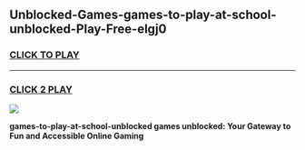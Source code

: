 
## Unblocked-Games-games-to-play-at-school-unblocked-Play-Free-elgj0
<h3>
<a href="https://premium76.site?title=games-to-play-at-school-unblocked&ref=18A">CLICK TO PLAY</a></h3>
<hr>

<h3>
<a href="https://premium76.site?title=games-to-play-at-school-unblocked&ref=18A">CLICK 2 PLAY</a>
  
</h3>

<a href="https://premium76.site?title=games-to-play-at-school-unblocked&ref=18A"><img src="https://clearcache.store/games.png"></a>


**games-to-play-at-school-unblocked games unblocked: Your Gateway to Fun and Accessible Online Gaming**
